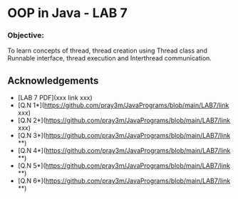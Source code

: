 
# OOP in Java  - LAB 7

### Objective:
To learn concepts of thread, thread creation using Thread class and Runnable interface,
thread execution and Interthread communication.

## Acknowledgements

 - [LAB 7 PDF](xxx link xxx)
 - [Q.N 1*](https://github.com/pray3m/JavaPrograms/blob/main/LAB7/link xxx)
 - [Q.N 2*](https://github.com/pray3m/JavaPrograms/blob/main/LAB7/link xxx)
 - [Q.N 3*](https://github.com/pray3m/JavaPrograms/blob/main/LAB7/link **)
 - [Q.N 4*](https://github.com/pray3m/JavaPrograms/blob/main/LAB7/link **)
 - [Q.N 5*](https://github.com/pray3m/JavaPrograms/blob/main/LAB7/link **)
 - [Q.N 6*](https://github.com/pray3m/JavaPrograms/blob/main/LAB7/link **)
 
 
 

